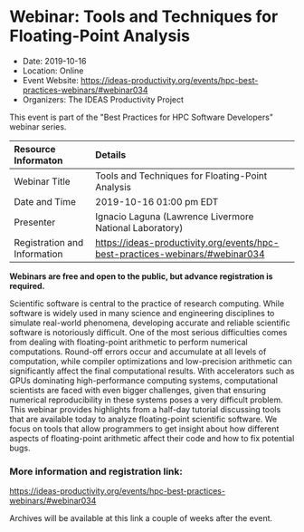 # Webinar: Tools and Techniques for Floating-Point Analysis

- Date: 2019-10-16
- Location: Online
- Event Website: https://ideas-productivity.org/events/hpc-best-practices-webinars/#webinar034
- Organizers: The IDEAS Productivity Project
			   
This event is part of the "Best Practices for HPC Software Developers" webinar series.

Resource Informaton | Details
:--- | :---			   
Webinar Title | Tools and Techniques for Floating-Point Analysis
Date and Time | 2019-10-16 01:00 pm EDT
Presenter | Ignacio Laguna (Lawrence Livermore National Laboratory)
Registration and Information | 	<https://ideas-productivity.org/events/hpc-best-practices-webinars/#webinar034>	   

**Webinars are free and open to the public, but advance registration is required.**

<p>Scientific software is central to the practice of research computing. While software is widely used in many science and engineering disciplines to simulate real-world phenomena, developing accurate and reliable scientific software is notoriously difficult. One of the most serious difficulties comes from dealing with floating-point arithmetic to perform numerical computations. Round-off errors occur and accumulate at all levels of computation, while compiler optimizations and low-precision arithmetic can significantly affect the final computational results. With accelerators such as GPUs dominating high-performance computing systems, computational scientists are faced with even bigger challenges, given that ensuring numerical reproducibility in these systems poses a very difficult problem. This webinar provides highlights from a half-day tutorial discussing tools that are available today to analyze floating-point scientific software. We focus on tools that allow programmers to get insight about how different aspects of floating-point arithmetic affect their code and how to fix potential bugs.</p>


### More information and registration link:
<https://ideas-productivity.org/events/hpc-best-practices-webinars/#webinar034>

Archives will be available at this link a couple of weeks after the event.

<!---
Publish: yes
RSS update: 2019-09-18
Categories: reliability
Topics: debugging
Level: 2
Prerequisites: default
Aggregate: none
--->
